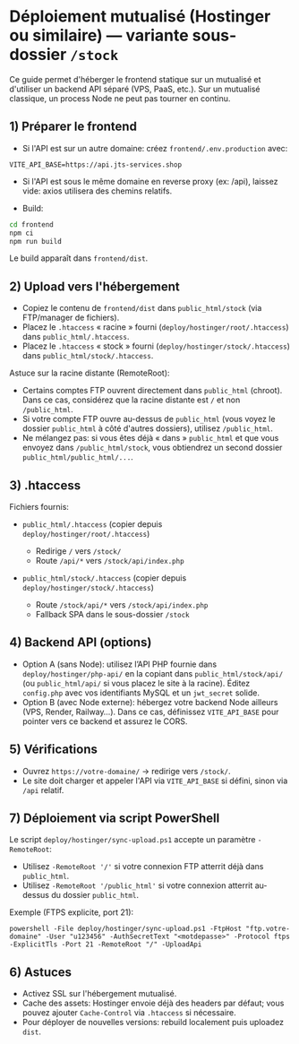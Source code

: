 # Déploiement mutualisé (Hostinger ou similaire) — variante sous-dossier `/stock`

Ce guide permet d'héberger le frontend statique sur un mutualisé et d'utiliser un backend API séparé (VPS, PaaS, etc.). Sur un mutualisé classique, un process Node ne peut pas tourner en continu.

## 1) Préparer le frontend

- Si l'API est sur un autre domaine: créez `frontend/.env.production` avec:

```
VITE_API_BASE=https://api.jts-services.shop
```

- Si l'API est sous le même domaine en reverse proxy (ex: /api), laissez vide: axios utilisera des chemins relatifs.

- Build:

```bash
cd frontend
npm ci
npm run build
```

Le build apparaît dans `frontend/dist`.

## 2) Upload vers l'hébergement

- Copiez le contenu de `frontend/dist` dans `public_html/stock` (via FTP/manager de fichiers).
- Placez le `.htaccess` « racine » fourni (`deploy/hostinger/root/.htaccess`) dans `public_html/.htaccess`.
- Placez le `.htaccess` « stock » fourni (`deploy/hostinger/stock/.htaccess`) dans `public_html/stock/.htaccess`.

Astuce sur la racine distante (RemoteRoot):

- Certains comptes FTP ouvrent directement dans `public_html` (chroot). Dans ce cas, considérez que la racine distante est `/` et non `/public_html`.
- Si votre compte FTP ouvre au-dessus de `public_html` (vous voyez le dossier `public_html` à côté d'autres dossiers), utilisez `/public_html`.
- Ne mélangez pas: si vous êtes déjà « dans » `public_html` et que vous envoyez dans `/public_html/stock`, vous obtiendrez un second dossier `public_html/public_html/...`.

## 3) .htaccess

Fichiers fournis:

- `public_html/.htaccess` (copier depuis `deploy/hostinger/root/.htaccess`)
	- Redirige `/` vers `/stock/`
	- Route `/api/*` vers `/stock/api/index.php`

- `public_html/stock/.htaccess` (copier depuis `deploy/hostinger/stock/.htaccess`)
	- Route `/stock/api/*` vers `/stock/api/index.php`
	- Fallback SPA dans le sous-dossier `/stock`

## 4) Backend API (options)

- Option A (sans Node): utilisez l’API PHP fournie dans `deploy/hostinger/php-api/` en la copiant dans `public_html/stock/api/` (ou `public_html/api/` si vous placez le site à la racine). Éditez `config.php` avec vos identifiants MySQL et un `jwt_secret` solide.
- Option B (avec Node externe): hébergez votre backend Node ailleurs (VPS, Render, Railway…). Dans ce cas, définissez `VITE_API_BASE` pour pointer vers ce backend et assurez le CORS.

## 5) Vérifications

- Ouvrez `https://votre-domaine/` → redirige vers `/stock/`.
- Le site doit charger et appeler l'API via `VITE_API_BASE` si défini, sinon via `/api` relatif.

## 7) Déploiement via script PowerShell

Le script `deploy/hostinger/sync-upload.ps1` accepte un paramètre `-RemoteRoot`:

- Utilisez `-RemoteRoot '/'` si votre connexion FTP atterrit déjà dans `public_html`.
- Utilisez `-RemoteRoot '/public_html'` si votre connexion atterrit au-dessus du dossier `public_html`.

Exemple (FTPS explicite, port 21):

```
powershell -File deploy/hostinger/sync-upload.ps1 -FtpHost "ftp.votre-domaine" -User "u123456" -AuthSecretText "<motdepasse>" -Protocol ftps -ExplicitTls -Port 21 -RemoteRoot "/" -UploadApi
```

## 6) Astuces

- Activez SSL sur l'hébergement mutualisé.
- Cache des assets: Hostinger envoie déjà des headers par défaut; vous pouvez ajouter `Cache-Control` via `.htaccess` si nécessaire.
- Pour déployer de nouvelles versions: rebuild localement puis uploadez `dist`.
